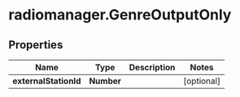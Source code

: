 # radiomanager.GenreOutputOnly

## Properties
Name | Type | Description | Notes
------------ | ------------- | ------------- | -------------
**externalStationId** | **Number** |  | [optional] 


